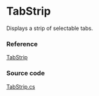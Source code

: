 # TabStrip

Displays a strip of selectable tabs.

### Reference <a id="reference"></a>

[TabStrip](http://reference.avaloniaui.net/api/Avalonia.Controls.Primitives/TabStrip/)

### Source code <a id="source-code"></a>

[TabStrip.cs](https://github.com/AvaloniaUI/Avalonia/blob/master/src/Avalonia.Controls/Primitives/TabStrip.cs)

